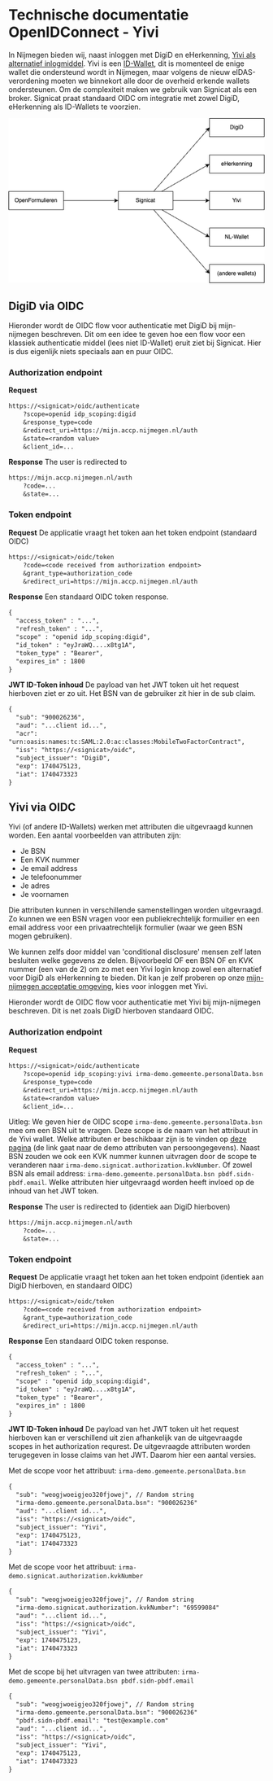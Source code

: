 # Technische documentatie OpenIDConnect - Yivi

In Nijmegen bieden wij, naast inloggen met DigiD en eHerkenning, [Yivi als alternatief inlogmiddel](https://www.yivi.app/). Yivi is een [ID-Wallet](https://www.digitaleoverheid.nl/overzicht-van-alle-onderwerpen/identiteit/id-wallet/), dit is momenteel de enige wallet die ondersteund wordt in Nijmegen, maar volgens de nieuw eIDAS-verordening moeten we binnekort alle door de overheid erkende wallets ondersteunen. Om de complexiteit maken we gebruik van Signicat als een broker. Signicat praat standaard OIDC om integratie met zowel DigiD, eHerkenning als ID-Wallets te voorzien.

![Broker](./img/broker.drawio.png)


## DigiD via OIDC
Hieronder wordt de OIDC flow voor authenticatie met DigiD bij mijn-nijmegen beschreven. Dit om een idee te geven hoe een flow voor een klassiek authenticatie middel (lees niet ID-Wallet) eruit ziet bij Signicat. Hier is dus eigenlijk niets speciaals aan en puur OIDC. 

### Authorization endpoint
**Request**
```
https://<signicat>/oidc/authenticate
    ?scope=openid idp_scoping:digid
    &response_type=code
    &redirect_uri=https://mijn.accp.nijmegen.nl/auth
    &state=<random value>
    &client_id=...
```

**Response**
The user is redirected to
```
https://mijn.accp.nijmegen.nl/auth
    ?code=...
    &state=...
```

### Token endpoint
**Request**
De applicatie vraagt het token aan het token endpoint (standaard OIDC)
```
https://<signicat>/oidc/token
    ?code=<code received from authorization endpoint>
    &grant_type=authorization_code
    &redirect_uri=https://mijn.accp.nijmegen.nl/auth
```

**Response**
Een standaard OIDC token response.
```
{
  "access_token" : "...",
  "refresh_token" : "...",
  "scope" : "openid idp_scoping:digid",
  "id_token" : "eyJraWQ....x8tg1A",
  "token_type" : "Bearer",
  "expires_in" : 1800
}
```

**JWT ID-Token inhoud**
De payload van het JWT token uit het request hierboven ziet er zo uit. Het BSN van de gebruiker zit hier in de sub claim.
```
{
  "sub": "900026236",
  "aud": "...client id...",
  "acr": "urn:oasis:names:tc:SAML:2.0:ac:classes:MobileTwoFactorContract",
  "iss": "https://<signicat>/oidc",
  "subject_issuer": "DigiD",
  "exp": 1740475123,
  "iat": 1740473323
}
```


## Yivi via OIDC
Yivi (of andere ID-Wallets) werken met attributen die uitgevraagd kunnen worden.
Een aantal voorbeelden van attributen zijn:
- Je BSN
- Een KVK nummer
- Je email address
- Je telefoonummer
- Je adres
- Je voornamen

Die attributen kunnen in verschillende samenstellingen worden uitgevraagd. Zo kunnen we een BSN vragen voor een publiekrechtelijk formuilier en een email address voor een privaatrechtelijk formulier (waar we geen BSN mogen gebruiken).

We kunnen zelfs door middel van 'conditional disclosure' mensen zelf laten besluiten welke gegevens ze delen. Bijvoorbeeld OF een BSN OF en KVK nummer (een van de 2) om zo met een Yivi login knop zowel een alternatief voor DigiD als eHerkenning te bieden. Dit kan je zelf proberen op onze [mijn-nijmegen acceptatie omgeving](https://mijn.accp.nijmegen.nl), kies voor inloggen met Yivi.

Hieronder wordt de OIDC flow voor authenticatie met Yivi bij mijn-nijmegen beschreven. Dit is net zoals DigiD hierboven standaard OIDC.

### Authorization endpoint
**Request**
```
https://<signicat>/oidc/authenticate
    ?scope=openid idp_scoping:yivi irma-demo.gemeente.personalData.bsn
    &response_type=code
    &redirect_uri=https://mijn.accp.nijmegen.nl/auth
    &state=<random value>
    &client_id=...
```
Uitleg: We geven hier de OIDC scope `irma-demo.gemeente.personalData.bsn` mee om een BSN uit te vragen. Deze scope is de naam van het attribuut in de Yivi wallet. Welke attributen er beschikbaar zijn is te vinden op [deze pagina](https://privacybydesign.foundation/attribute-index/nl/irma-demo.gemeente.personalData.html) (de link gaat naar de demo attributen van persoongegevens). Naast BSN zouden we ook een KVK nummer kunnen uitvragen door de scope te veranderen naar `irma-demo.signicat.authorization.kvkNumber`. Of zowel BSN als email address: `irma-demo.gemeente.personalData.bsn pbdf.sidn-pbdf.email`. Welke attributen hier uitgevraagd worden heeft invloed op de inhoud van het JWT token.

**Response**
The user is redirected to (identiek aan DigiD hierboven)
```
https://mijn.accp.nijmegen.nl/auth
    ?code=...
    &state=...
```

### Token endpoint
**Request**
De applicatie vraagt het token aan het token endpoint (identiek aan DigiD hierboven, en standaard OIDC)
``` 
https://<signicat>/oidc/token
    ?code=<code received from authorization endpoint>
    &grant_type=authorization_code
    &redirect_uri=https://mijn.accp.nijmegen.nl/auth
```

**Response**
Een standaard OIDC token response.
```
{
  "access_token" : "...",
  "refresh_token" : "...",
  "scope" : "openid idp_scoping:digid",
  "id_token" : "eyJraWQ....x8tg1A",
  "token_type" : "Bearer",
  "expires_in" : 1800
}
```

**JWT ID-Token inhoud**
De payload van het JWT token uit het request hierboven kan er verschillend uit zien afhankelijk van de uitgevraagde scopes in het authorization requrest. De uitgevraagde attributen worden terugegeven in losse claims van het JWT. Daarom hier een aantal versies.

Met de scope voor het attribuut: `irma-demo.gemeente.personalData.bsn`
```
{
  "sub": "weogjwoeigjeo320fjowej", // Random string
  "irma-demo.gemeente.personalData.bsn": "900026236"
  "aud": "...client id...",
  "iss": "https://<signicat>/oidc",
  "subject_issuer": "Yivi",
  "exp": 1740475123,
  "iat": 1740473323
}
```

Met de scope voor het attribuut: `irma-demo.signicat.authorization.kvkNumber`
```
{
  "sub": "weogjwoeigjeo320fjowej", // Random string
  "irma-demo.signicat.authorization.kvkNumber": "69599084"
  "aud": "...client id...",
  "iss": "https://<signicat>/oidc",
  "subject_issuer": "Yivi",
  "exp": 1740475123,
  "iat": 1740473323
}
```

Met de scope bij het uitvragen van twee attributen: `irma-demo.gemeente.personalData.bsn pbdf.sidn-pbdf.email`
```
{
  "sub": "weogjwoeigjeo320fjowej", // Random string
  "irma-demo.gemeente.personalData.bsn": "900026236"
  "pbdf.sidn-pbdf.email": "test@example.com"
  "aud": "...client id...",
  "iss": "https://<signicat>/oidc",
  "subject_issuer": "Yivi",
  "exp": 1740475123,
  "iat": 1740473323
}
```